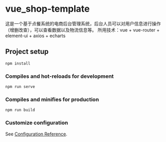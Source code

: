 # vue_shop-template
这是一个基于点餐系统的电商后台管理系统，后台人员可以对用户信息进行操作（增删改查），可以查看数据以及物流信息等。
所用技术：vue + vue-router + element-ui + axios + echarts


## Project setup
```
npm install
```

### Compiles and hot-reloads for development
```
npm run serve
```

### Compiles and minifies for production
```
npm run build
```

### Customize configuration
See [Configuration Reference](https://cli.vuejs.org/config/).
